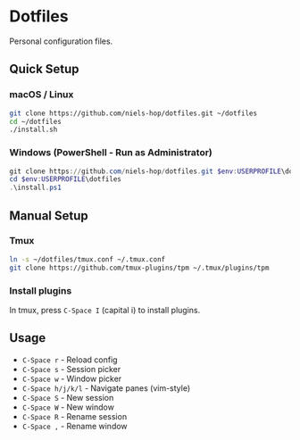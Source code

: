 # Dotfiles

Personal configuration files.

## Quick Setup

### macOS / Linux
```bash
git clone https://github.com/niels-hop/dotfiles.git ~/dotfiles
cd ~/dotfiles
./install.sh
```

### Windows (PowerShell - Run as Administrator)
```powershell
git clone https://github.com/niels-hop/dotfiles.git $env:USERPROFILE\dotfiles
cd $env:USERPROFILE\dotfiles
.\install.ps1
```

## Manual Setup

### Tmux
```bash
ln -s ~/dotfiles/tmux.conf ~/.tmux.conf
git clone https://github.com/tmux-plugins/tpm ~/.tmux/plugins/tpm
```

### Install plugins
In tmux, press `C-Space I` (capital i) to install plugins.

## Usage
- `C-Space r` - Reload config
- `C-Space s` - Session picker  
- `C-Space w` - Window picker
- `C-Space h/j/k/l` - Navigate panes (vim-style)
- `C-Space S` - New session
- `C-Space W` - New window
- `C-Space R` - Rename session
- `C-Space ,` - Rename window